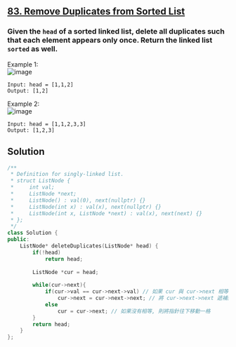 ## [83. Remove Duplicates from Sorted List](https://leetcode.com/problems/remove-duplicates-from-sorted-list/)

### Given the `head` of a sorted linked list, delete all duplicates such that each element appears only once. Return the linked list `sorted` as well.


Example 1:  
![image](https://assets.leetcode.com/uploads/2021/01/04/list1.jpg)  
```
Input: head = [1,1,2]
Output: [1,2]
```

Example 2:  
![image](https://assets.leetcode.com/uploads/2021/01/04/list2.jpg)  
```
Input: head = [1,1,2,3,3]
Output: [1,2,3]
```


## Solution
```c++
/**
 * Definition for singly-linked list.
 * struct ListNode {
 *     int val;
 *     ListNode *next;
 *     ListNode() : val(0), next(nullptr) {}
 *     ListNode(int x) : val(x), next(nullptr) {}
 *     ListNode(int x, ListNode *next) : val(x), next(next) {}
 * };
 */
class Solution {
public:
    ListNode* deleteDuplicates(ListNode* head) {
        if(!head)
            return head;
        
        ListNode *cur = head;
        
        while(cur->next){
            if(cur->val == cur->next->val) // 如果 cur 與 cur->next 相等
                cur->next = cur->next->next; // 將 cur->next->next 遞補到 cur->next 上
            else
                cur = cur->next; // 如果沒有相等, 則將指針往下移動一格
        }
        return head;
    }
};
```
